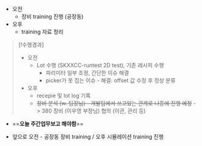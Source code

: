 - 오전
	- 장비 training 진행 (공장동)
- 오후
	- training 자료 정리

>[!수행경과]
>- 오전
>	- Lot 수행 (SKXXCC-runtest 2D test), 기존 레시피 수행
>		- 파리미터 일부 조정, 간단한 이슈 해결
>		- picker가 못 집는 이슈 - 해결: offset 값 수정 후 정상 분류
>- 오후
>	- recepie 및 lot log 기록
>	- ~~장비 분석 (w. 팀장님) - 개발팀에서 쓰고있는 관계로 나중에 진행 예정~~ -> 380 장비 (이우영 부장님) 협의 (이관, 관리 등)

- ==**오늘 주간업무보고 해야함**==

- 앞으로 오전 - 공장동 장비 training / 오후 시뮬레이션 training 진행